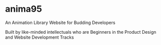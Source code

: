 # anima95
An Animation Library Website for Budding Developers 

Built by like-minded intellectuals who are Beginners in the Product Design and Website Development Tracks
